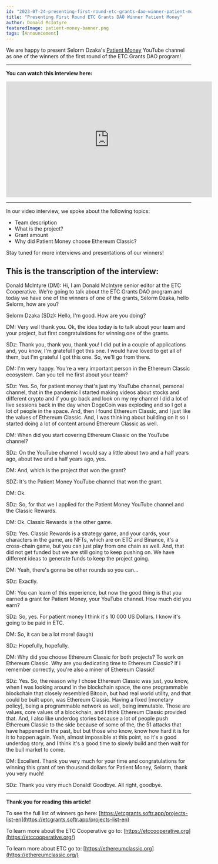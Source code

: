 ```yaml
---
id: "2023-07-24-presenting-first-round-etc-grants-dao-winner-patient-money-en"
title: "Presenting First Round ETC Grants DAO Winner Patient Money"
author: Donald McIntyre
featuredImage: patient-money-banner.png
tags: [Announcement]
---
```


We are happy to present Selorm Dzaka's [Patient Money](https://www.youtube.com/@PatientMoney) YouTube channel as one of the winners of the first round of the ETC Grants DAO program!

---

**You can watch this interview here:**

<iframe width="560" height="315" src="https://www.youtube.com/embed/6Bthj81Mcl4" title="YouTube video player" frameborder="0" allow="accelerometer; autoplay; clipboard-write; encrypted-media; gyroscope; picture-in-picture; web-share" allowfullscreen></iframe>

---

In our video interview, we spoke about the following topics:

- Team description
- What is the project?
- Grant amount
- Why did Patient Money choose Ethereum Classic?

Stay tuned for more interviews and presentations of our winners!

## This is the transcription of the interview:

Donald McIntyre (DM): Hi, I am Donald McIntyre senior editor at the ETC Cooperative. We're going to talk about the ETC Grants DAO program and today we have one of the winners of one of the grants, Selorm Dzaka, hello Selorm, how are you?

Selorm Dzaka (SDz): Hello, I'm good. How are you doing?

DM: Very well thank you. Ok, the idea today is to talk about your team and your project, but first congratulations for winning one of the grants.

SDz: Thank you, thank you, thank you! I did put in a couple of applications and, you know, I'm grateful I got this one. I would have loved to get all of them, but I'm grateful I got this one. So, we'll go from there.

DM:  I'm very happy. You're a very important person in the Ethereum Classic ecosystem. Can you tell me first about your team?

SDz: Yes. So, for patient money that's just my YouTube channel, personal channel, that in the pandemic I started making videos about stocks and different crypto and if you go back and look on my my channel I did a lot of live sessions back in the day when DogeCoin was exploding and so I got a lot of people in the space. And, then I found Ethereum Classic, and I just like the values of Ethereum Classic. And, I was thinking about building on it so I started doing a lot of content around Ethereum Classic as well.

DM: When did you start covering Ethereum Classic on the YouTube channel?

SDz: On the YouTube channel I would say a little about two and a half years ago, about two and a half years ago, yes.

DM:  And, which is the project that won the grant?

SDZ: It's the Patient Money YouTube channel that won the grant.

DM:  Ok.

SDz: So, for that we I applied for the Patient Money YouTube channel and the Classic Rewards.

DM: Ok. Classic Rewards is the other game.

SDz: Yes. Classic Rewards is a strategy game, and your cards, your characters in the game, are NFTs, which are on ETC and Binance, it's a cross-chain game, but you can just play from one chain as well. And, that did not get funded but we are still going to keep pushing on. We have different ideas to generate funds to keep the project going.

DM: Yeah, there's gonna be other rounds so you can... 

SDz: Exactly.

DM: You can learn of this experience, but now the good thing is that you earned a grant for Patient Money, your YouTube channel. How much did you earn?

SDz: So, yes. For patient money I think it's 10 000 US Dollars. I know it's going to be paid in ETC. 

DM: So, it can be a lot more! (laugh) 

SDz: Hopefully, hopefully. 

DM: Why did you choose Ethereum Classic for both projects? To work on Ethereum Classic. Why are you dedicating time to Ethereum Classic? If I remember correctly, you're also a miner of Ethereum Classic! 

SDz: Yes. So, the reason why I chose Ethereum Classic was just, you know, when I was looking around in the blockchain space, the one programmable blockchain that closely resembled Bitcoin, but had real world utility, and that could be built upon, was Ethereum Classic. Having a fixed [monetary policy], being a programmable network as well, being immutable. Those are values, core values of a blockchain, and I think Ethereum Classic provided that. And, I also like underdog stories because a lot of people push Ethereum Classic to the side because of some of the, the 51 attacks that have happened in the past, but but those who know, know how hard it is for it to happen again. Yeah, almost impossible at this point, so it's a good underdog story, and I think it's a good time to slowly build and then wait for the bull market to come. 

DM: Excellent. Thank you very much for your time and congratulations for winning this grant of ten thousand dollars for Patient Money, Selorm, thank you very much! 

SDz: Thank you very much Donald! Goodbye. All right, goodbye.

---

**Thank you for reading this article!**

To see the full list of winners go here: [https://etcgrants.softr.app/projects-list-en](https://etcgrants.softr.app/projects-list-en)

To learn more about the ETC Cooperative go to:  [https://etccooperative.org](https://etccooperative.org/)

To learn more about ETC go to:  [https://ethereumclassic.org](https://ethereumclassic.org/)
